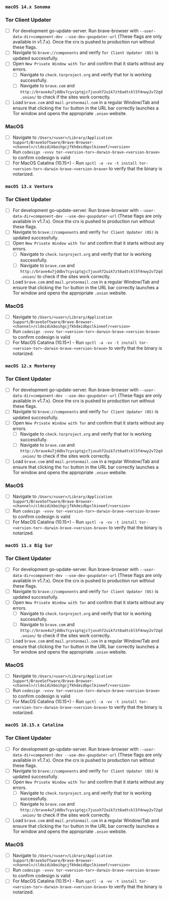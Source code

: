 ### **`macOS 14.x Sonoma`**

### Tor Client Updater

- [ ] For development go-update-server. Run brave-browser with `--user-data-dir=component-dev --use-dev-goupdater-url` (These flags are only available in v1.7.x). Once the crx is pushed to production run without these flags.
- [ ] Navigate to `brave://components` and verify `Tor Client Updater (OS)` is updated successfully.
- [ ] Open `New Private Window with Tor` and confirm that it starts without any errors.
	- [ ] Navigate to `check.torproject.org` and verify that tor is working successfully.
	- [ ] Navigate to `brave.com` and `http://brave4u7jddbv7cyviptqjc7jusxh72uik7zt6adtckl5f4nwy2v72qd.onion/` to check if the sites work correctly.
- [ ] Load `brave.com` and `mail.protonmail.com` in a regular Window/Tab and ensure that clicking the `Tor` button in the URL bar correctly launches a Tor window and opens the appropriate `.onion` website.

### MacOS
- [ ] Navigate to `/Users/<user>/Library/Application Support/BraveSoftware/Brave-Browser-<channel>/cldoidikboihgcjfkhdeidbpclkineef/<version>`
- [ ] Run `codesign -vvvv tor-<version-tor>-darwin-brave-<version-brave>` to confirm codesign is valid
- [ ] For MacOS Catalina (10.15+) - Run `spctl -a -vv -t install tor-<version-tor>-darwin-brave-<version-brave>` to verify that the binary is notarized.

### **`macOS 13.x Ventura`**

### Tor Client Updater

- [ ] For development go-update-server. Run brave-browser with `--user-data-dir=component-dev --use-dev-goupdater-url` (These flags are only available in v1.7.x). Once the crx is pushed to production run without these flags.
- [ ] Navigate to `brave://components` and verify `Tor Client Updater (OS)` is updated successfully.
- [ ] Open `New Private Window with Tor` and confirm that it starts without any errors.
	- [ ] Navigate to `check.torproject.org` and verify that tor is working successfully.
	- [ ] Navigate to `brave.com` and `http://brave4u7jddbv7cyviptqjc7jusxh72uik7zt6adtckl5f4nwy2v72qd.onion/` to check if the sites work correctly.
- [ ] Load `brave.com` and `mail.protonmail.com` in a regular Window/Tab and ensure that clicking the `Tor` button in the URL bar correctly launches a Tor window and opens the appropriate `.onion` website.

### MacOS
- [ ] Navigate to `/Users/<user>/Library/Application Support/BraveSoftware/Brave-Browser-<channel>/cldoidikboihgcjfkhdeidbpclkineef/<version>`
- [ ] Run `codesign -vvvv tor-<version-tor>-darwin-brave-<version-brave>` to confirm codesign is valid
- [ ] For MacOS Catalina (10.15+) - Run `spctl -a -vv -t install tor-<version-tor>-darwin-brave-<version-brave>` to verify that the binary is notarized.

### **`macOS 12.x Monterey`**

### Tor Client Updater

- [ ] For development go-update-server. Run brave-browser with `--user-data-dir=component-dev --use-dev-goupdater-url` (These flags are only available in v1.7.x). Once the crx is pushed to production run without these flags.
- [ ] Navigate to `brave://components` and verify `Tor Client Updater (OS)` is updated successfully.
- [ ] Open `New Private Window with Tor` and confirm that it starts without any errors.
	- [ ] Navigate to `check.torproject.org` and verify that tor is working successfully.
	- [ ] Navigate to `brave.com` and `http://brave4u7jddbv7cyviptqjc7jusxh72uik7zt6adtckl5f4nwy2v72qd.onion/` to check if the sites work correctly.
- [ ] Load `brave.com` and `mail.protonmail.com` in a regular Window/Tab and ensure that clicking the `Tor` button in the URL bar correctly launches a Tor window and opens the appropriate `.onion` website.

### MacOS
- [ ] Navigate to `/Users/<user>/Library/Application Support/BraveSoftware/Brave-Browser-<channel>/cldoidikboihgcjfkhdeidbpclkineef/<version>`
- [ ] Run `codesign -vvvv tor-<version-tor>-darwin-brave-<version-brave>` to confirm codesign is valid
- [ ] For MacOS Catalina (10.15+) - Run `spctl -a -vv -t install tor-<version-tor>-darwin-brave-<version-brave>` to verify that the binary is notarized.

### **`macOS 11.x Big Sur`**

### Tor Client Updater

- [ ] For development go-update-server. Run brave-browser with `--user-data-dir=component-dev --use-dev-goupdater-url` (These flags are only available in v1.7.x). Once the crx is pushed to production run without these flags.
- [ ] Navigate to `brave://components` and verify `Tor Client Updater (OS)` is updated successfully.
- [ ] Open `New Private Window with Tor` and confirm that it starts without any errors.
	- [ ] Navigate to `check.torproject.org` and verify that tor is working successfully.
	- [ ] Navigate to `brave.com` and `http://brave4u7jddbv7cyviptqjc7jusxh72uik7zt6adtckl5f4nwy2v72qd.onion/` to check if the sites work correctly.
- [ ] Load `brave.com` and `mail.protonmail.com` in a regular Window/Tab and ensure that clicking the `Tor` button in the URL bar correctly launches a Tor window and opens the appropriate `.onion` website.

### MacOS
- [ ] Navigate to `/Users/<user>/Library/Application Support/BraveSoftware/Brave-Browser-<channel>/cldoidikboihgcjfkhdeidbpclkineef/<version>`
- [ ] Run `codesign -vvvv tor-<version-tor>-darwin-brave-<version-brave>` to confirm codesign is valid
- [ ] For MacOS Catalina (10.15+) - Run `spctl -a -vv -t install tor-<version-tor>-darwin-brave-<version-brave>` to verify that the binary is notarized.

### **`macOS 10.15.x Catalina`**

### Tor Client Updater

- [ ] For development go-update-server. Run brave-browser with `--user-data-dir=component-dev --use-dev-goupdater-url` (These flags are only available in v1.7.x). Once the crx is pushed to production run without these flags.
- [ ] Navigate to `brave://components` and verify `Tor Client Updater (OS)` is updated successfully.
- [ ] Open `New Private Window with Tor` and confirm that it starts without any errors.
	- [ ] Navigate to `check.torproject.org` and verify that tor is working successfully.
	- [ ] Navigate to `brave.com` and `http://brave4u7jddbv7cyviptqjc7jusxh72uik7zt6adtckl5f4nwy2v72qd.onion/` to check if the sites work correctly.
- [ ] Load `brave.com` and `mail.protonmail.com` in a regular Window/Tab and ensure that clicking the `Tor` button in the URL bar correctly launches a Tor window and opens the appropriate `.onion` website.

### MacOS
- [ ] Navigate to `/Users/<user>/Library/Application Support/BraveSoftware/Brave-Browser-<channel>/cldoidikboihgcjfkhdeidbpclkineef/<version>`
- [ ] Run `codesign -vvvv tor-<version-tor>-darwin-brave-<version-brave>` to confirm codesign is valid
- [ ] For MacOS Catalina (10.15+) - Run `spctl -a -vv -t install tor-<version-tor>-darwin-brave-<version-brave>` to verify that the binary is notarized.
